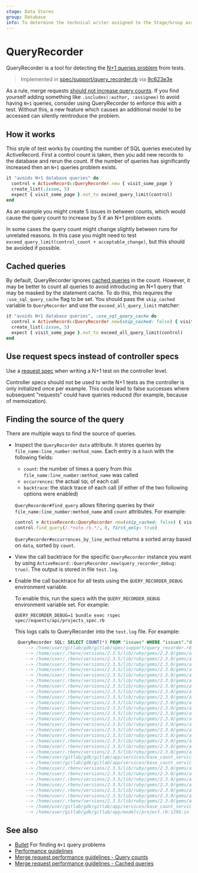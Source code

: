 ```yaml
---
stage: Data Stores
group: Database
info: To determine the technical writer assigned to the Stage/Group associated with this page, see https://about.gitlab.com/handbook/engineering/ux/technical-writing/#assignments
---
```


# QueryRecorder

QueryRecorder is a tool for detecting the [N+1 queries problem](https://guides.rubyonrails.org/active_record_querying.html#eager-loading-associations) from tests.

> Implemented in [spec/support/query_recorder.rb](https://gitlab.com/gitlab-org/gitlab/-/blob/master/spec/support/helpers/query_recorder.rb) via [9c623e3e](https://gitlab.com/gitlab-org/gitlab-foss/commit/9c623e3e5d7434f2e30f7c389d13e5af4ede770a)

As a rule, merge requests [should not increase query counts](merge_request_performance_guidelines.md#query-counts). If you find yourself adding something like `.includes(:author, :assignee)` to avoid having `N+1` queries, consider using QueryRecorder to enforce this with a test. Without this, a new feature which causes an additional model to be accessed can silently reintroduce the problem.

## How it works

This style of test works by counting the number of SQL queries executed by ActiveRecord. First a control count is taken, then you add new records to the database and rerun the count. If the number of queries has significantly increased then an `N+1` queries problem exists.

```ruby
it "avoids N+1 database queries" do
  control = ActiveRecord::QueryRecorder.new { visit_some_page }
  create_list(:issue, 5)
  expect { visit_some_page }.not_to exceed_query_limit(control)
end
```

As an example you might create 5 issues in between counts, which would cause the query count to increase by 5 if an N+1 problem exists.

In some cases the query count might change slightly between runs for unrelated reasons. In this case you might need to test `exceed_query_limit(control_count + acceptable_change)`, but this should be avoided if possible.

## Cached queries

By default, QueryRecorder ignores [cached queries](merge_request_performance_guidelines.md#cached-queries) in the count. However, it may be better to count
all queries to avoid introducing an N+1 query that may be masked by the statement cache.
To do this, this requires the `:use_sql_query_cache` flag to be set.
You should pass the `skip_cached` variable to `QueryRecorder` and use the `exceed_all_query_limit` matcher:

```ruby
it "avoids N+1 database queries", :use_sql_query_cache do
  control = ActiveRecord::QueryRecorder.new(skip_cached: false) { visit_some_page }
  create_list(:issue, 5)
  expect { visit_some_page }.not_to exceed_all_query_limit(control)
end
```

## Use request specs instead of controller specs

Use a [request spec](https://gitlab.com/gitlab-org/gitlab-foss/tree/master/spec/requests) when writing a N+1 test on the controller level.

Controller specs should not be used to write N+1 tests as the controller is only initialized once per example.
This could lead to false successes where subsequent "requests" could have queries reduced (for example, because of memoization).

## Finding the source of the query

There are multiple ways to find the source of queries.

- Inspect the `QueryRecorder` `data` attribute. It stores queries by `file_name:line_number:method_name`.
  Each entry is a `hash` with the following fields:

  - `count`: the number of times a query from this `file_name:line_number:method_name` was called
  - `occurrences`: the actual `SQL` of each call
  - `backtrace`: the stack trace of each call (if either of the two following options were enabled)

  `QueryRecorder#find_query` allows filtering queries by their `file_name:line_number:method_name` and
  `count` attributes. For example:

  ```ruby
  control = ActiveRecord::QueryRecorder.new(skip_cached: false) { visit_some_page }
  control.find_query(/.*note.rb.*/, 0, first_only: true)
  ```

  `QueryRecorder#occurrences_by_line_method` returns a sorted array based on `data`, sorted by `count`.

- View the call backtrace for the specific `QueryRecorder` instance you want
  by using `ActiveRecord::QueryRecorder.new(query_recorder_debug: true)`. The output
  is stored in file `test.log`.

- Enable the call backtrace for all tests using the `QUERY_RECORDER_DEBUG` environment variable.

  To enable this, run the specs with the `QUERY_RECORDER_DEBUG` environment variable set. For example:

  ```shell
  QUERY_RECORDER_DEBUG=1 bundle exec rspec spec/requests/api/projects_spec.rb
  ```

  This logs calls to QueryRecorder into the `test.log` file. For example:

  ```sql
   QueryRecorder SQL: SELECT COUNT(*) FROM "issues" WHERE "issues"."deleted_at" IS NULL AND "issues"."project_id" = $1 AND ("issues"."state" IN ('opened')) AND "issues"."confidential" = $2
      --> /home/user/gitlab/gdk/gitlab/spec/support/query_recorder.rb:19:in `callback'
      --> /home/user/.rbenv/versions/2.3.5/lib/ruby/gems/2.3.0/gems/activesupport-4.2.8/lib/active_support/notifications/fanout.rb:127:in `finish'
      --> /home/user/.rbenv/versions/2.3.5/lib/ruby/gems/2.3.0/gems/activesupport-4.2.8/lib/active_support/notifications/fanout.rb:46:in `block in finish'
      --> /home/user/.rbenv/versions/2.3.5/lib/ruby/gems/2.3.0/gems/activesupport-4.2.8/lib/active_support/notifications/fanout.rb:46:in `each'
      --> /home/user/.rbenv/versions/2.3.5/lib/ruby/gems/2.3.0/gems/activesupport-4.2.8/lib/active_support/notifications/fanout.rb:46:in `finish'
      --> /home/user/.rbenv/versions/2.3.5/lib/ruby/gems/2.3.0/gems/activesupport-4.2.8/lib/active_support/notifications/instrumenter.rb:36:in `finish'
      --> /home/user/.rbenv/versions/2.3.5/lib/ruby/gems/2.3.0/gems/activesupport-4.2.8/lib/active_support/notifications/instrumenter.rb:25:in `instrument'
      --> /home/user/.rbenv/versions/2.3.5/lib/ruby/gems/2.3.0/gems/activerecord-4.2.8/lib/active_record/connection_adapters/abstract_adapter.rb:478:in `log'
      --> /home/user/.rbenv/versions/2.3.5/lib/ruby/gems/2.3.0/gems/activerecord-4.2.8/lib/active_record/connection_adapters/postgresql_adapter.rb:601:in `exec_cache'
      --> /home/user/.rbenv/versions/2.3.5/lib/ruby/gems/2.3.0/gems/activerecord-4.2.8/lib/active_record/connection_adapters/postgresql_adapter.rb:585:in `execute_and_clear'
      --> /home/user/.rbenv/versions/2.3.5/lib/ruby/gems/2.3.0/gems/activerecord-4.2.8/lib/active_record/connection_adapters/postgresql/database_statements.rb:160:in `exec_query'
      --> /home/user/.rbenv/versions/2.3.5/lib/ruby/gems/2.3.0/gems/activerecord-4.2.8/lib/active_record/connection_adapters/abstract/database_statements.rb:356:in `select'
      --> /home/user/.rbenv/versions/2.3.5/lib/ruby/gems/2.3.0/gems/activerecord-4.2.8/lib/active_record/connection_adapters/abstract/database_statements.rb:32:in `select_all'
      --> /home/user/.rbenv/versions/2.3.5/lib/ruby/gems/2.3.0/gems/activerecord-4.2.8/lib/active_record/connection_adapters/abstract/query_cache.rb:68:in `block in select_all'
      --> /home/user/.rbenv/versions/2.3.5/lib/ruby/gems/2.3.0/gems/activerecord-4.2.8/lib/active_record/connection_adapters/abstract/query_cache.rb:83:in `cache_sql'
      --> /home/user/.rbenv/versions/2.3.5/lib/ruby/gems/2.3.0/gems/activerecord-4.2.8/lib/active_record/connection_adapters/abstract/query_cache.rb:68:in `select_all'
      --> /home/user/.rbenv/versions/2.3.5/lib/ruby/gems/2.3.0/gems/activerecord-4.2.8/lib/active_record/relation/calculations.rb:270:in `execute_simple_calculation'
      --> /home/user/.rbenv/versions/2.3.5/lib/ruby/gems/2.3.0/gems/activerecord-4.2.8/lib/active_record/relation/calculations.rb:227:in `perform_calculation'
      --> /home/user/.rbenv/versions/2.3.5/lib/ruby/gems/2.3.0/gems/activerecord-4.2.8/lib/active_record/relation/calculations.rb:133:in `calculate'
      --> /home/user/.rbenv/versions/2.3.5/lib/ruby/gems/2.3.0/gems/activerecord-4.2.8/lib/active_record/relation/calculations.rb:48:in `count'
      --> /home/user/gitlab/gdk/gitlab/app/services/base_count_service.rb:20:in `uncached_count'
      --> /home/user/gitlab/gdk/gitlab/app/services/base_count_service.rb:12:in `block in count'
      --> /home/user/.rbenv/versions/2.3.5/lib/ruby/gems/2.3.0/gems/activesupport-4.2.8/lib/active_support/cache.rb:299:in `block in fetch'
      --> /home/user/.rbenv/versions/2.3.5/lib/ruby/gems/2.3.0/gems/activesupport-4.2.8/lib/active_support/cache.rb:585:in `block in save_block_result_to_cache'
      --> /home/user/.rbenv/versions/2.3.5/lib/ruby/gems/2.3.0/gems/activesupport-4.2.8/lib/active_support/cache.rb:547:in `block in instrument'
      --> /home/user/.rbenv/versions/2.3.5/lib/ruby/gems/2.3.0/gems/activesupport-4.2.8/lib/active_support/notifications.rb:166:in `instrument'
      --> /home/user/.rbenv/versions/2.3.5/lib/ruby/gems/2.3.0/gems/activesupport-4.2.8/lib/active_support/cache.rb:547:in `instrument'
      --> /home/user/.rbenv/versions/2.3.5/lib/ruby/gems/2.3.0/gems/activesupport-4.2.8/lib/active_support/cache.rb:584:in `save_block_result_to_cache'
      --> /home/user/.rbenv/versions/2.3.5/lib/ruby/gems/2.3.0/gems/activesupport-4.2.8/lib/active_support/cache.rb:299:in `fetch'
      --> /home/user/gitlab/gdk/gitlab/app/services/base_count_service.rb:12:in `count'
      --> /home/user/gitlab/gdk/gitlab/app/models/project.rb:1296:in `open_issues_count'
  ```

## See also

- [Bullet](profiling.md#bullet) For finding `N+1` query problems
- [Performance guidelines](performance.md)
- [Merge request performance guidelines - Query counts](merge_request_performance_guidelines.md#query-counts)
- [Merge request performance guidelines - Cached queries](merge_request_performance_guidelines.md#cached-queries)
